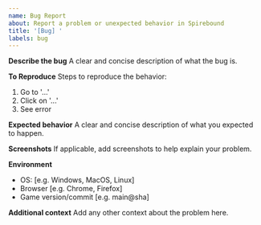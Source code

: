 ```yaml
---
name: Bug Report
about: Report a problem or unexpected behavior in Spirebound
title: '[Bug] '
labels: bug
---
```


**Describe the bug**
A clear and concise description of what the bug is.

**To Reproduce**
Steps to reproduce the behavior:

1. Go to '...'
2. Click on '...'
3. See error

**Expected behavior**
A clear and concise description of what you expected to happen.

**Screenshots**
If applicable, add screenshots to help explain your problem.

**Environment**
- OS: [e.g. Windows, MacOS, Linux]
- Browser [e.g. Chrome, Firefox]
- Game version/commit [e.g. main@sha]

**Additional context**
Add any other context about the problem here.